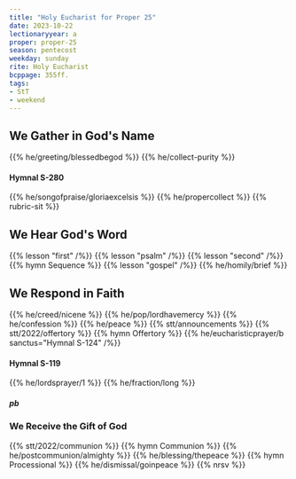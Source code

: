 ```yaml
---
title: "Holy Eucharist for Proper 25"
date: 2023-10-22
lectionaryyear: a
proper: proper-25
season: pentecost
weekday: sunday
rite: Holy Eucharist
bcppage: 355ff.
tags:
- StT
- weekend
---
```

## We Gather in God's Name
{{% he/greeting/blessedbegod %}}
{{% he/collect-purity %}}
#### Hymnal S-280
{{% he/songofpraise/gloriaexcelsis %}}
{{% he/propercollect %}}
{{% rubric-sit %}}
## We Hear God's Word
{{% lesson "first" /%}}
{{% lesson "psalm" /%}}
{{% lesson "second" /%}}
{{% hymn Sequence %}}
{{% lesson "gospel" /%}}
{{% he/homily/brief %}}
## We Respond in Faith
{{% he/creed/nicene %}}
{{% he/pop/lordhavemercy %}}
{{% he/confession %}}
{{% he/peace %}}
{{% stt/announcements %}}
{{% stt/2022/offertory %}}
{{% hymn Offertory %}}
{{% he/eucharisticprayer/b sanctus="Hymnal S-124" /%}}
#### Hymnal S-119
{{% he/lordsprayer/1 %}}
{{% he/fraction/long %}}
##### pb
### We Receive the Gift of God
{{% stt/2022/communion %}}
{{% hymn Communion %}}
{{% he/postcommunion/almighty %}}
{{% he/blessing/thepeace %}}
{{% hymn Processional %}}
{{% he/dismissal/goinpeace %}}
{{% nrsv %}}

